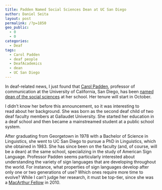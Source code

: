 ```yaml
---
title: Padden Named Social Sciences Dean at UC San Diego
author: Daniel Seita
layout: post
permalink: /?p=1850
geo_public:
  - 0
  - 0
categories:
  - Deaf
tags:
  - Carol Padden
  - deaf people
  - DeafAcademics
  - dean
  - UC San Diego
---
```

In deaf-related news, I just found that [Carol Padden][1], professor of communication at the University of California, San Diego, has been [named dean of the social sciences][2] at her school. Her tenure will start in October.

I didn&#8217;t know her before this announcement, so it was interesting to read about her background. She was born as the second deaf child of two deaf faculty members at Gallaudet University. She started her education in a deaf school and then became a mainstreamed student at a public school system.

After graduating from Georgetown in 1978 with a Bachelor of Science in Linguistics, she went to UC San Diego to pursue a PhD in Linguistics, which she obtained in 1983. She has since been on the faculty (and, of course, will be a dean) at the same school, specializing in the study of American Sign Language. Professor Padden seems particularly interested about understanding the variety of sign languages that are developing throughout the world. For instance, what properties of sign languages develop after only one or two generations of use? Which ones require more time to evolve? While I can&#8217;t judge her research, it must be top-tier, since she was a [MacArthur Fellow][3] in 2010.

 [1]: https://quote.ucsd.edu/padden/
 [2]: http://timesofsandiego.com/education/2014/06/18/ucsd-names-deaf-professor-genius-grant-winner-new-dean/
 [3]: http://www.macfound.org/fellows/class/2010/